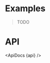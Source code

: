 <script lang="ts">
	import { ApiDocs } from 'svelte-ux';

	import api from '$lib/components/GeoPoint.svelte?raw&sveld';

	import Chart, { Svg } from '$lib/components/Chart.svelte';

	import Preview from '$lib/docs/Preview.svelte';
</script>

# Examples

> TODO

# API

<ApiDocs {api} />
